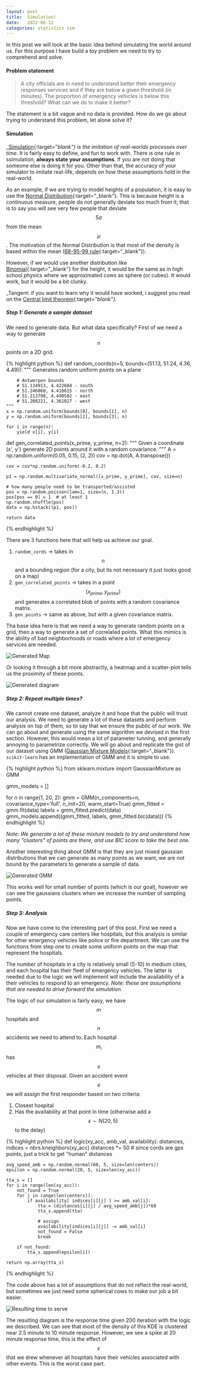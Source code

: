 ```yaml
---
layout: post
title:  Simulation!
date:   2022-06-12
categories: statistics sim
---
```


In this post we will look at the basic idea behind simulating the world around us. For this purpose I have build a toy problem 
we need to try to comprehend and solve. 

#### Problem statement
> A city officials are in need to understand better their emergency responses services and if they are below a given threshold (in minutes). 
> The proportion of emergency vehicles is below this threshold? What can we do to make it better? 

The statement is a bit vague and no data is provided. How do we go about trying to understand this problem, let alone solve it?  

#### Simulation
_[Simulation](https://en.wikipedia.org/wiki/Simulation){:target="_blank"} is the imitation of real-worlds processes over time._ It is
fairly easy to define, and fun to work with. There is one rule in ssimulation, **always state your assumptions**. If you are not doing that
someone else is doing it for you. Other than that, the accuracy of your simulator to imitate real-life, depends on how these assumptions 
hold in the real-world. 

As an example, if we are trying to model heights of a population, it is easy to use the 
[Normal Distribution](https://en.wikipedia.org/wiki/Normal_distribution){:target="_blank"}. This is because height is a continuous measure,
people do not generally deviate too much from it; that is to say you will see very few people that deviate $$5\sigma$$ from the mean $$\mu$$.
The motivation of the Normal Distribution is that most of the density is based within the mean ([68-95-99 rule](https://en.wikipedia.org/wiki/68%E2%80%9395%E2%80%9399.7_rule){:target="_blank"}).


However, if we would use another distribution like [Binomial](https://en.wikipedia.org/wiki/Binomial_distribution){:target="_blank"} for the height, 
it would be the same as in high school physics where we approximated cows as sphere (or cubes). It would work, but it would be a bit clunky.

_Tangent: if you want to learn why it would have worked, i suggest you read on the [Central limit theorem](https://en.wikipedia.org/wiki/Central_limit_theorem){:target="_blank"}._


##### Step 1: Generate a sample dataset
We need to generate data. But what data specifically? First of we need a way to generate $$n$$ points on a 2D grid. 

{% highlight python %}
def random_coords(n=5, bounds=(51.13, 51.24, 4.36, 4.49)):
    """
        Generates random uniform points on a plane

        # Antwerpen bounds
        # 51.134913, 4.422604 - south
        # 51.246860, 4.410615 - north
        # 51.213798, 4.490582 - east
        # 51.208221, 4.361827 - west 
    """
    x = np.random.uniform(bounds[0], bounds[1], n)
    y = np.random.uniform(bounds[2], bounds[3], n)

    for i in range(n):
        yield x[i], y[i]

def gen_correlated_points(x_prime, y_prime, n=2):
    """
        Given a coordinate (x', y') generate 2D points around it
        with a random covariance.
    """
    A = np.random.uniform(0.05, 0.15, (2, 2))
    cov = np.dot(A, A.transpose())
    
    cov = cov*np.random.uniform(-0.2, 0.2)

    p1 = np.random.multivariate_normal([x_prime, y_prime], cov, size=n)
    
    # how many people need to be transported/assisted
    pos = np.random.poisson(lam=1, size=(n, 1.3))
    pos[pos == 0] = 1  # at least 1
    np.random.shuffle(pos)
    data = np.hstack((p1, pos))
    
    return data

{% endhighlight %}


There are 3 functions here that will help us achieve our goal. 

1. `random_cords` -> takes in $$n$$ and a bounding region (for a city, but its not necessary it just looks good on a map)
2. `gen_correlated_points` -> takes in a point $$(x_{prime}, y_{prime})$$ and generates a correlated blob of points with a random covariance matrix.
3. `gen_points` -> same as above, but with a given covariance matrix.


Tha base idea here is that we need a way to generate random points on a grid, then a way to generate a set of correlated points. 
What this mimics is the ability of bad neighborhoods or roads where a lot of emergency services are needed.

![Generated Map](/assets/acc_sim/map_generate.png)

Or looking it through a bit more abstractly, a heatmap and a scatter-plot tells us the proximity of these points.

![Generated diagram](/assets/acc_sim/map_points.png)

##### Step 2: Repeat multiple times?
We cannot create one dataset, analyze it and hope that the public will trust our analysis. We need to generate a lot of these
datasets and perform analysis on top of them, so to say that we ensure the public of our work. We can go about and generate using 
the same algorithm we devised in the first section. However, this would mean a lot of parameter tunning, and generally annoying to 
parametrize correctly. We will go about and replicate the gist of our dataset using GMM ([Gaussian Mixture Models](https://scikit-learn.org/stable/modules/mixture.html#:~:text=A%20Gaussian%20mixture%20model%20is,Gaussian%20distributions%20with%20unknown%20parameters.){:target="_blank"}).
`scikit-learn` has an implementation of GMM and it is simple to use. 


{% highlight python %}
from sklearn.mixture import GaussianMixture as GMM

gmm_models = []

for n in range(1, 20, 2):
    gmm = GMM(n_components=n, covariance_type='full', n_init=20, warm_start=True)
    gmm_fitted = gmm.fit(data)
    labels = gmm_fitted.predict(data)
    gmm_models.append((gmm_fitted, labels, gmm_fitted.bic(data)))
{% endhighlight %}

_Note: We generate a lot of these mixture models to try and understand how many "clusters" of points are there, and use BIC score to take the best one._

Another interesting thing about GMM is that they are just mixed gaussian distributions that we can generate as many points as we want, we are not bound by the 
parameters to generate a sample of data. 

![Generated GMM](/assets/acc_sim/generated_gmm.png)

This works well for small number of points (which is our goal), however we can see the gaussians clusters when we increase the number of sampling points.

##### Step 3: Analysis
Now we have come to the interesting part of this post. First we need a couple of emergency care centers like hospitals, but this analysis is 
similar for other emergency vehicles like police or fire department. We can use the functions from step one to create some uniform points on the map
that represent the hospitals. 

The number of hospitals in a city is relatively small (5-10) in medium cities, and each hospital has their fleet of 
emergency vehicles. The latter is needed due to the logic we will implement will include the availability of a their vehicles
to respond to an emergency. _Note: these are assumptions that are needed to drive forward the simulation._


The logic of our simulation is fairly easy, we have $$m$$ hospitals and $$n$$ accidents we need to attend to. Each hospital $$m_i$$ has 
$$x$$ vehicles at their disposal. Given an accident event $$e$$ we will assign the first responder based on two criteria:
1. Closest hospital
2. Has the availability at that point in time (otherwise add a $$\epsilon \sim N(20, 5)$$ to the delay)


{% highlight python %}
def logic(xy_acc, amb_val, availability):
    distances, indices = nbrs.kneighbors(xy_acc)
    distances *= 50 # since cords are gps points, just a trick to get "human" distances
    
    avg_speed_amb = np.random.normal(60, 5, size=len(centers))
    epsilon = np.random.normal(20, 5, size=len(xy_acc))
    
    tta_s = []
    for i in range(len(xy_acc)):
        not_found = True
        for j in range(len(centers)):
            if availability[ indices[i][j] ] >= amb_val[i]:
                tta = (distances[i][j] / avg_speed_amb[j])*60
                tta_s.append(tta)
                
                # assign
                availability[indices[i][j]] -= amb_val[i]
                not_found = False
                break
                
        if not_found:
            tta_s.append(epsilon[i])
    
    return np.array(tta_s)
{% endhighlight %}

The code above has a lot of assumptions that do not reflect the real-world, but sometimes we just need some spherical cows to make our job
a bit easier. 

![Resulting time to serve](/assets/acc_sim/resulting_tts.png)

The resulting diagram is the response time given 200 iteration with the logic we described. We can see that most of the density of this KDE
is clustered near 2.5 minute to 10 minute response. However, we see a spike at 20 minute response time, this is the effect of $$\epsilon$$ 
that we drew whenever all hospitals have their vehicles associated with other events. This is the worst case part. 

